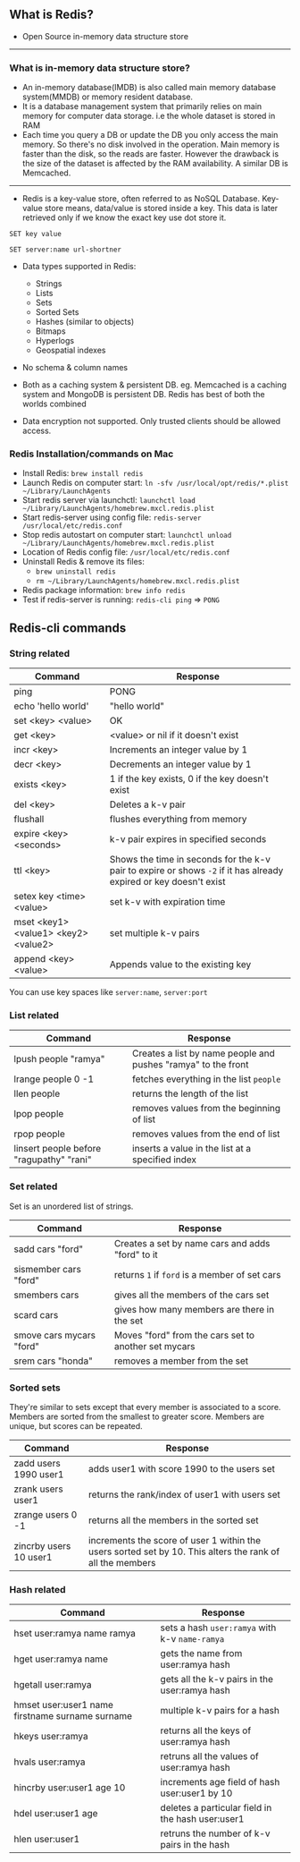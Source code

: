 ## What is Redis?
- Open Source in-memory data structure store
---
### What is in-memory data structure store?
- An in-memory database(IMDB) is also called main memory database system(MMDB) or memory resident database.
- It is a database management system that primarily relies on main memory for computer data storage. i.e the whole dataset is stored in RAM
- Each time you query a DB or update the DB you only access the main memory. So there's no disk involved in the operation. Main memory is faster than the disk, so the reads are faster. However the drawback is the size of the dataset is affected by the RAM availability. A similar DB is Memcached.
---

- Redis is a key-value store, often referred to as NoSQL Database. Key-value store means, data/value is stored inside a key. This data is later retrieved only if we know the exact key use dot store it.

`SET key value`

`SET server:name url-shortner`

- Data types supported in Redis:
    - Strings
    - Lists
    - Sets
    - Sorted Sets
    - Hashes (similar to objects)
    - Bitmaps
    - Hyperlogs
    - Geospatial indexes

- No schema & column names
- Both as a caching system & persistent DB. eg. Memcached is a caching system and MongoDB is persistent DB. Redis has best of both the worlds combined
- Data encryption not supported. Only trusted clients should be allowed access.

### Redis Installation/commands on Mac

- Install Redis: `brew install redis`
- Launch Redis on computer start: `ln -sfv /usr/local/opt/redis/*.plist ~/Library/LaunchAgents`
- Start redis server via launchctl: `launchctl load ~/Library/LaunchAgents/homebrew.mxcl.redis.plist`
- Start redis-server using config file: `redis-server /usr/local/etc/redis.conf`
- Stop redis autostart on computer start: `launchctl unload ~/Library/LaunchAgents/homebrew.mxcl.redis.plist`
- Location of Redis config file: `/usr/local/etc/redis.conf`
- Uninstall Redis & remove its files: 
    - `brew uninstall redis`
    - `rm ~/Library/LaunchAgents/homebrew.mxcl.redis.plist`
- Redis package information: `brew info redis`
- Test if redis-server is running:
`redis-cli ping` =&gt; `PONG`

## Redis-cli commands

### String related

Command|Response
-------|--------
ping|PONG
echo 'hello world'|"hello world"
set &lt;key&gt; &lt;value&gt; | OK
get &lt;key&gt;|&lt;value&gt; or nil if it doesn't exist
incr &lt;key&gt;|Increments an integer value by 1
decr &lt;key&gt;|Decrements an integer value by 1
exists &lt;key&gt;|1 if the key exists, 0 if the key doesn't exist
del &lt;key&gt;|Deletes a k-v pair
flushall|flushes everything from memory
expire &lt;key&gt; &lt;seconds&gt;|k-v pair expires in specified seconds
ttl &lt;key&gt;|Shows the time in seconds for the k-v pair to expire or shows `-2` if it has already expired or key doesn't exist
setex key &lt;time&gt; &lt;value&gt;|set k-v with expiration time
mset &lt;key1&gt; &lt;value1&gt; &lt;key2&gt; &lt;value2&gt; | set multiple k-v pairs
append &lt;key&gt; &lt;value&gt;|Appends value to the existing key


You can use key spaces like `server:name`, `server:port`


### List related

Command|Response
-------|---------
lpush people "ramya"|Creates a list by name people and pushes "ramya" to the front
lrange people 0 -1|fetches everything in the list `people`
llen people|returns the length of the list
lpop people|removes values from the beginning of list
rpop people|removes values from the end of list
linsert people before "ragupathy" "rani"| inserts a value in the list at a specified index

### Set related

Set is an unordered list of strings.

Command|Response
-------|--------
sadd cars "ford"|Creates a set by name cars and adds "ford" to it
sismember cars "ford"|returns `1` if `ford` is a member of set cars
smembers cars|gives all the members of the cars set
scard cars|gives how many members are there in the set
smove cars mycars "ford"| Moves "ford" from the cars set to another set mycars
srem cars "honda"|removes a member from the set

### Sorted sets

They're similar to sets except that every member is associated to a score. Members are sorted from the smallest to greater score. Members are unique, but scores can be repeated.

Command|Response
-------|---------
zadd users 1990 user1|adds user1 with score 1990 to the users set
zrank users user1|returns the rank/index of user1 with users set
zrange users 0 -1| returns all the members in the sorted set
zincrby users 10 user1|increments the score of user 1 within the users sorted set by 10. This alters the rank of all the members

### Hash related

Command|Response
-------|--------
hset user:ramya name ramya|sets a hash `user:ramya` with k-v `name-ramya`
hget user:ramya name|gets the name from user:ramya hash
hgetall user:ramya|gets all the k-v pairs in the user:ramya hash
hmset user:user1 name firstname surname surname|multiple k-v pairs for a hash
hkeys user:ramya|returns all the keys of user:ramya hash
hvals user:ramya|retruns all the values of user:ramya hash
hincrby user:user1 age 10|increments age field of hash user:user1 by 10
hdel user:user1 age|deletes a particular field in the hash user:user1
hlen user:user1|retruns the number of k-v pairs in the hash






